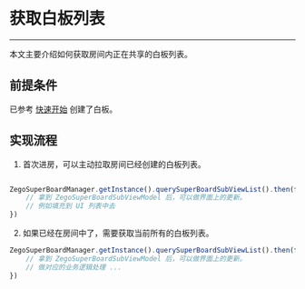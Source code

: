 # 获取白板列表

- - -

本文主要介绍如何获取房间内正在共享的白板列表。

## 前提条件

已参考 [快速开始](/super-board-electron/quick-start/create-white-board) 创建了白板。

## 实现流程
1. 首次进房，可以主动拉取房间已经创建的白板列表。

```javascript

ZegoSuperBoardManager.getInstance().querySuperBoardSubViewList().then(function(zegoSuperBoardSubViewModelList){
    // 拿到 ZegoSuperBoardSubViewModel 后，可以做界面上的更新。
    // 例如填充到 UI 列表中去
})
```


2. 如果已经在房间中了，需要获取当前所有的白板列表。

```javascript
ZegoSuperBoardManager.getInstance().querySuperBoardSubViewList().then(function(zegoSuperBoardSubViewModelList){
    // 拿到 ZegoSuperBoardSubViewModel 后，可以做界面上的更新。
    // 做对应的业务逻辑处理 ...
})

```
